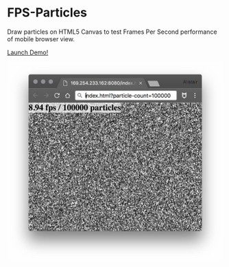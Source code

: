# FPS-Particles

Draw particles on HTML5 Canvas to test Frames Per Second performance of mobile browser view.

[Launch Demo!](https://f1lt3r.github.io/index.html?particle-count=100000)

![fps-particles-screenshot.jpg](fps-particles-screenshot.jpg)